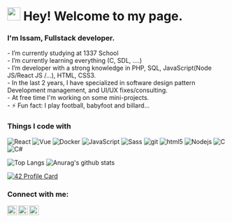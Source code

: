 <h1><img src="https://emojis.slackmojis.com/emojis/images/1531849430/4246/blob-sunglasses.gif?1531849430" width="30"/> Hey! Welcome to my page.</h1>
<h3>I'm Issam, Fullstack developer.</h3>
- I’m currently studying at 1337 School<br>
- I’m currently learning everything (C, SDL, ....)<br>
- I’m developer with a strong knowledge in PHP, SQL, JavaScript(Node JS/React JS /...), HTML, CSS3.<br>
- In the last 2 years, I have specialized in software design pattern Development management, and UI/UX fixes/consulting.<br>
- At free time I'm working on some mini-projects. <br>
- ⚡ Fun fact: I play football, babyfoot and billard...<br>
<h3>Things I code with</h3>
<p>
  <img alt="React" src="https://img.shields.io/badge/-React-45b8d8?style=flat-square&logo=react&logoColor=white" />
  <img alt="Vue" src="https://img.shields.io/badge/-Vue-4o48d8?style=flat-square&logo=vuejs&logoColor=white" />
  <img alt="Docker" src="https://img.shields.io/badge/-Docker-46a2f1?style=flat-square&logo=docker&logoColor=white" />
  <img alt="JavaScript" src="https://img.shields.io/badge/javascript%20-%23323330.svg?&style=flat-square&logo=javascript&logoColor=%23F7DF1E"/>
  <img alt="Sass" src="https://img.shields.io/badge/-Sass-CC6699?style=flat-square&logo=sass&logoColor=white" />
  <img alt="git" src="https://img.shields.io/badge/-Git-F05032?style=flat-square&logo=git&logoColor=white" />
  <img alt="html5" src="https://img.shields.io/badge/-HTML5-E34F26?style=flat-square&logo=html5&logoColor=white" />
  <img alt="Nodejs" src="https://img.shields.io/badge/-Nodejs-43853d?style=flat-square&logo=Node.js&logoColor=white" />
  <img alt="C" src="https://img.shields.io/badge/c%20-%2300599C.svg?&style=flat-square&logo=c&logoColor=white"/>
  <img alt="C#" src="https://img.shields.io/badge/c%23%20-%23239120.svg?&style=flat-square&logo=c-sharp&logoColor=white"/>
  
</p>


![Top Langs](https://github-readme-stats.vercel.app/api/top-langs/?username=issam-zouiten&langs_count=8&show_icons=true&theme=vue-dark)
![Anurag's github stats](https://github-readme-stats.vercel.app/api?username=issam-zouiten&show_icons=true&theme=vue-dark)

[![42 Profile Card](https://1337-readme.vercel.app/api/profile?cursus=42&dark=true&email=hide&login=izouiten)](https://github.com/issam-zouiten)


### Connect with me:

[<img align="left" alt="othmane.es | Twitter" width="22px" src="https://cdn.jsdelivr.net/npm/simple-icons@v3/icons/twitter.svg" />](https://twitter.com/issam.zouiten)
[<img align="left" alt="othmaneessafi | LinkedIn" width="22px" src="https://cdn.jsdelivr.net/npm/simple-icons@v3/icons/linkedin.svg" />](https://www.linkedin.com/in/issam-zouiten/)
[<img align="left" alt="issam_zouiten | Instagram" width="22px" src="https://cdn.jsdelivr.net/npm/simple-icons@v3/icons/instagram.svg" />](https://www.instagram.com/issam_zouiten/)

<br />
